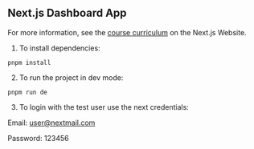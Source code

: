 ## Next.js Dashboard App

For more information, see the [course curriculum](https://nextjs.org/learn) on the Next.js Website.

1. To install dependencies:

```
pnpm install
```

2. To run the project in dev mode:

```
pnpm run de 
```

3. To login with the test user use the next credentials:

Email: user@nextmail.com

Password: 123456